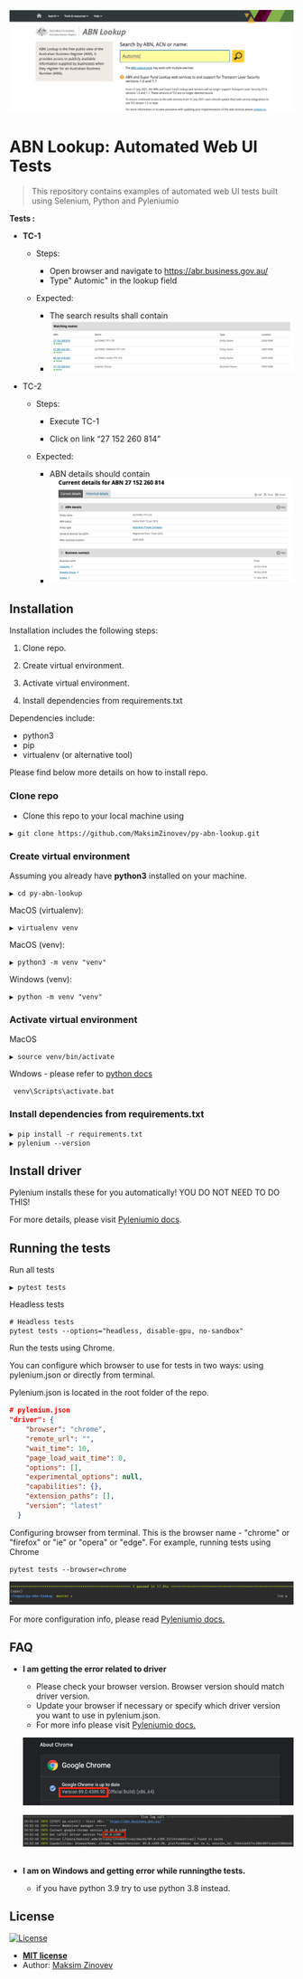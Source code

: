 

![](img/abn_lookup_page.png)

# ABN Lookup: Automated Web UI Tests

> This repository contains examples of  automated  web UI tests  built using Selenium, Python and Pyleniumio 

**Tests :**

- **TC-1** 

  - Steps:
    - Open browser and navigate to https://abr.business.gov.au/
    - Type" Automic" in the lookup field

  - Expected:
    - The search results shall contain
    - ![search_results](img/search_results.png)



- TC-2

  - Steps:

    - Execute TC-1

    - Click on link “27 152 260 814”

      

  - Expected:

    - ABN details should contain
    - ![abn_details](img/abn_details.png)



## Installation

Installation includes the following steps:

1. Clone repo.

2. Create virtual environment.

3. Activate virtual environment.

4. Install dependencies  from requirements.txt




Dependencies include:

- python3
- pip
- virtualenv (or alternative tool)



Please find below more details on how to install repo.



### Clone repo

- Clone this repo to your local machine using 

```shell
▶ git clone https://github.com/MaksimZinovev/py-abn-lookup.git
```



### Create virtual environment

Assuming you  already have **python3** installed on your machine.

```
▶ cd py-abn-lookup
```



MacOS (virtualenv):

```shell
▶ virtualenv venv
```



MacOS (venv):

```shell
▶ python3 -m venv "venv"
```



Windows (venv):

```shell
▶ python -m venv "venv"
```



### Activate virtual environment

MacOS

```shell
▶ source venv/bin/activate
```



Wndows - please refer to [python docs](https://docs.python.org/3/library/venv.html)

```shell
 venv\Scripts\activate.bat
```



### Install dependencies  from requirements.txt

```shell
▶ pip install -r requirements.txt
▶ pylenium --version
```



## Install driver



Pylenium installs these for you automatically! YOU DO NOT NEED TO DO THIS!

For more details, please visit [Pyleniumio docs](https://elsnoman.gitbook.io/pylenium/misc/install-chromedriver).



## Running the tests

Run all tests

```
▶ pytest tests   
```



Headless tests

```shell
# Headless tests
pytest tests --options="headless, disable-gpu, no-sandbox"
```



Run the tests using Chrome.

You can configure which browser to use for tests in two ways: using pylenium.json or directly from terminal. 

Pylenium.json is located in the root folder of the repo.

```json
# pylenium.json
"driver": {
    "browser": "chrome",
    "remote_url": "",
    "wait_time": 10,
    "page_load_wait_time": 0,
    "options": [],
    "experimental_options": null,
    "capabilities": {},
    "extension_paths": [],
    "version": "latest"
  }

```



Configuring browser from terminal. This is the browser name - "chrome" or "firefox" or "ie" or "opera" or "edge". For example, running tests using Chrome

```shell
pytest tests --browser=chrome
```



![test_results](img/test_results.png)



For more configuration info, please read [Pyleniumio docs.](https://elsnoman.gitbook.io/pylenium/)



## FAQ

- **I am getting the error related to driver**
  
    - Please check your browser version. Browser version should match driver version. 
    - Update your browser if necessary or specify which driver version you want to use in pylenium.json.
    - For more info please visit [Pyleniumio docs.](https://elsnoman.gitbook.io/pylenium/)
    
    ![chrome_version](img/chrome_version.png)
    
    ![driver_manager](img/driver_manager.png)
    &nbsp;
    
- **I am on Windows and getting error while runningthe tests.**

    - if you have python 3.9 try to use python 3.8 instead.



## License

[![License](http://img.shields.io/:license-mit-blue.svg?style=flat-square)](http://badges.mit-license.org)

- **[MIT license](http://opensource.org/licenses/mit-license.php)**
- Author: [Maksim Zinovev](https://github.com/MaksimZinovev) 

